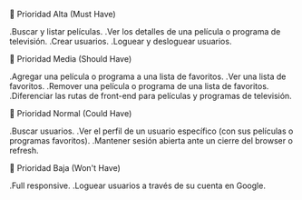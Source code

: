 📕 Prioridad Alta (Must Have)

.Buscar y listar películas.
.Ver los detalles de una película o programa de televisión.
.Crear usuarios.
.Loguear y desloguear usuarios.

📘 Prioridad Media (Should Have)

.Agregar una película o programa a una lista de favoritos.
.Ver una lista de favoritos.
.Remover una película o programa de una lista de favoritos.
.Diferenciar las rutas de front-end para películas y programas de televisión.

📗 Prioridad Normal (Could Have)

.Buscar usuarios.
.Ver el perfil de un usuario específico (con sus películas o programas favoritos).
.Mantener sesión abierta ante un cierre del browser o refresh.

📓 Prioridad Baja (Won't Have)

.Full responsive.
.Loguear usuarios a través de su cuenta en Google.
